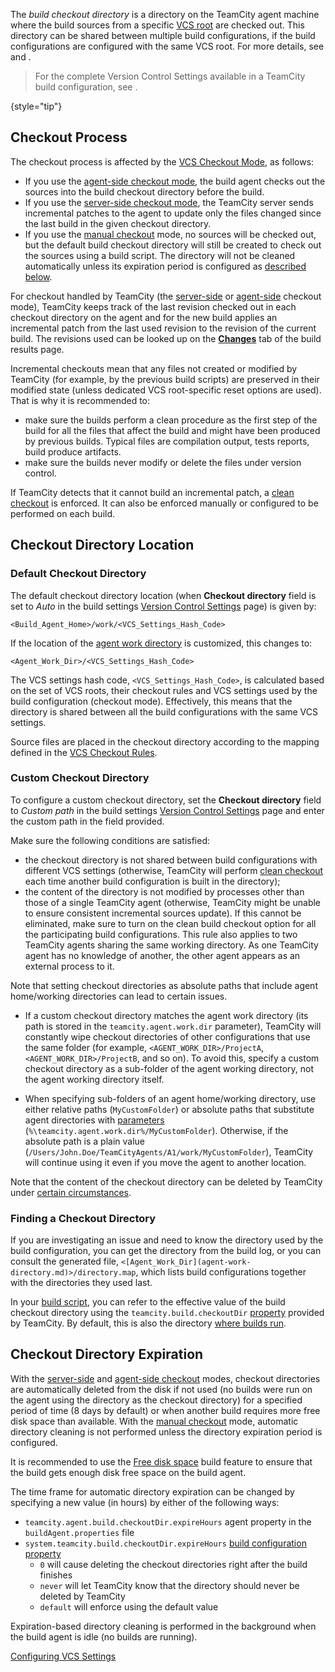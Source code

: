 [//]: # (title: Build Checkout Directory)
[//]: # (auxiliary-id: Build Checkout Directory)

The _build checkout directory_ is a directory on the TeamCity agent machine where the build sources from a specific [VCS root](vcs-root.md) are checked out. This directory can be shared between multiple build configurations, if the build configurations are configured with the same VCS root. For more details, see [](#Default+Checkout+Directory) and [](#Custom+Checkout+Directory).

> For the complete Version Control Settings available in a TeamCity build configuration, see [](configuring-vcs-settings.md).
> 
{style="tip"}

## Checkout Process

The checkout process is affected by the [VCS Checkout Mode](vcs-checkout-mode.md), as follows:

* If you use the [agent-side checkout mode](vcs-checkout-mode.md#agent-checkout), the build agent checks out the sources into the build checkout directory before the build.
* If you use the [server-side checkout mode](vcs-checkout-mode.md#server-checkout), the TeamCity server sends incremental patches to the agent to update only the files changed since the last build in the given checkout directory.
* If you use the [manual checkout](vcs-checkout-mode.md#do-not-checkout-files-automatically) mode, no sources will be checked out, but the default build checkout directory will still be created to check out the sources using a build script. The directory will not be cleaned automatically unless its expiration period is configured as [described below](#Checkout+Directory+Expiration).

For checkout handled by TeamCity (the [server-side](vcs-checkout-mode.md#server-checkout) or [agent-side](vcs-checkout-mode.md#agent-checkout) checkout mode), TeamCity keeps track of the last revision checked out in each checkout directory on the agent and for the new build applies an incremental patch from the last used revision to the revision of the current build. The revisions used can be looked up on the __[Changes](build-results-page.md#Changes+Tab)__ tab of the build results page.

Incremental checkouts mean that any files not created or modified by TeamCity (for example, by the previous build scripts) are preserved in their modified state (unless dedicated VCS root-specific reset options are used). That is why it is recommended to:

* make sure the builds perform a clean procedure as the first step of the build for all the files that affect the build and might have been produced by previous builds. Typical files are compilation output, tests reports, build produce artifacts.
* make sure the builds never modify or delete the files under version control.

If TeamCity detects that it cannot build an incremental patch, a [clean checkout](clean-checkout.md) is enforced. It can also be enforced manually or configured to be performed on each build.

## Checkout Directory Location

### Default Checkout Directory

The default checkout directory location (when **Checkout directory** field is set to _Auto_ in the build settings [Version Control Settings](configuring-vcs-settings.md) page) is given by:

```
<Build_Agent_Home>/work/<VCS_Settings_Hash_Code>
```

If the location of the [agent work directory](agent-work-directory.md) is customized, this changes to:

```
<Agent_Work_Dir>/<VCS_Settings_Hash_Code>
```

The VCS settings hash code, `<VCS_Settings_Hash_Code>`, is calculated based on the set of VCS roots, their checkout rules and VCS settings used by the build configuration (checkout mode). Effectively, this means that the directory is shared between all the build configurations with the same VCS settings.

Source files are placed in the checkout directory according to the mapping defined in the [VCS Checkout Rules](vcs-checkout-rules.md).


<anchor name="BuildCheckoutDirectory-Customcheckoutdirectory"/>

<anchor name="Custom+checkout+directory"/>

### Custom Checkout Directory

To configure a custom checkout directory, set the **Checkout directory** field to _Custom path_ in the build settings [Version Control Settings](configuring-vcs-settings.md) page and enter the custom path in the field provided.

Make sure the following conditions are satisfied:
* the checkout directory is not shared between build configurations with different VCS settings (otherwise, TeamCity will perform [clean checkout](clean-checkout.md) each time another build configuration is built in the directory);
* the content of the directory is not modified by processes other than those of a single TeamCity agent (otherwise, TeamCity might be unable to ensure consistent incremental sources update). If this cannot be eliminated, make sure to turn on the clean build checkout option for all the participating build configurations. This rule also applies to two TeamCity agents sharing the same working directory. As one TeamCity agent has no knowledge of another, the other agent appears as an external process to it.

<warning>

Note that setting checkout directories as absolute paths that include agent home/working directories can lead to certain issues.

* If a custom checkout directory matches the agent work directory (its path is stored in the `teamcity.agent.work.dir` parameter), TeamCity will constantly wipe checkout directories of other configurations that use the same folder (for example, `<AGENT_WORK_DIR>/ProjectA`, `<AGENT_WORK_DIR>/ProjectB`, and so on). To avoid this, specify a custom checkout directory as a sub-folder of the agent working directory, not the agent working directory itself.

* When specifying sub-folders of an agent home/working directory, use either relative paths (`MyCustomFolder`) or absolute paths that substitute agent directories with [parameters](predefined-build-parameters.md) (`%\teamcity.agent.work.dir%/MyCustomFolder`). Otherwise, if the absolute path is a plain value (`/Users/John.Doe/TeamCityAgents/A1/work/MyCustomFolder`), TeamCity will continue using it even if you move the agent to another location.

</warning>

Note that the content of the checkout directory can be deleted by TeamCity under [certain circumstances](clean-checkout.md#Automatic+Clean+Checkout).

<anchor name="Automatic+Checkout+Directory+Cleaning"/>

### Finding a Checkout Directory

If you are investigating an issue and need to know the directory used by the build configuration, you can get the directory from the build log, or you can consult the generated file, `<[Agent_Work_Dir](agent-work-directory.md)>/directory.map`, which lists build configurations together with the directories they used last.

In your [build script](build-script-interaction-with-teamcity.md), you can refer to the effective value of the build checkout directory using the `teamcity.build.checkoutDir` [property](configuring-build-parameters.md) provided by TeamCity. By default, this is also the directory [where builds run](build-working-directory.md).


## Checkout Directory Expiration

With the [server-side](vcs-checkout-mode.md#server-checkout) and [agent-side checkout](vcs-checkout-mode.md#agent-checkout) modes, checkout directories are automatically deleted from the disk if not used (no builds were run on the agent using the directory as the checkout directory) for a specified period of time (8 days by default) or when another build requires more free disk space than available. With the [manual checkout](vcs-checkout-mode.md#do-not-checkout-files-automatically) mode, automatic directory cleaning is not performed unless the directory expiration period is configured.

It is recommended to use the [Free disk space](free-disk-space.md) build feature to ensure that the build gets enough disk free space on the build agent.

<!--[//]: # (Internal note. Do not delete. "Build Checkout Directoryd30e211.txt")-->

The time frame for automatic directory expiration can be changed by specifying a new value (in hours) by either of the following ways:
* `teamcity.agent.build.checkoutDir.expireHours` agent property in the `buildAgent.properties` file
* `system.teamcity.build.checkoutDir.expireHours` [build configuration property](configuring-build-parameters.md)   
   * `0` will cause deleting the checkout directories right after the build finishes
   * `never` will let TeamCity know that the directory should never be deleted by TeamCity 
   * `default` will enforce using the default value

Expiration-based directory cleaning is performed in the background when the build agent is idle (no builds are running).

 <seealso>
        <category ref="admin-guide">
            <a href="configuring-vcs-settings.md">Configuring VCS Settings</a>
        </category>
</seealso>